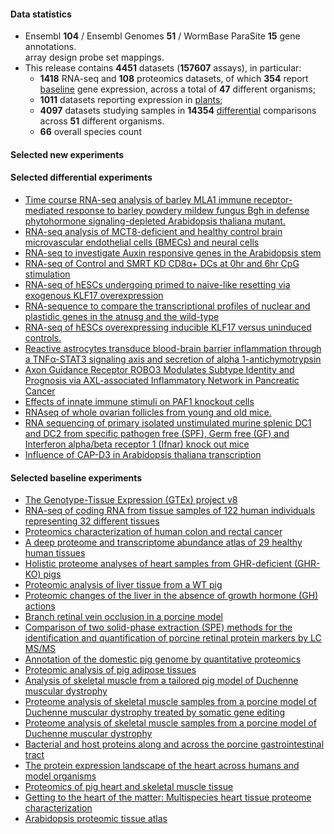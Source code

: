 #### Data statistics

- Ensembl **104** / Ensembl Genomes **51** / WormBase ParaSite **15** gene annotations.   
  array design probe set mappings.   
- This release contains **4451** datasets (**157607** assays), in particular:            
  - **1418** RNA-seq and **108** proteomics datasets, of which **354** report
    [baseline](https://www.ebi.ac.uk/gxa/baseline/experiments) gene expression, across a total of **47** different
    organisms;           
  - **1011** datasets reporting expression in [plants](https://www.ebi.ac.uk/gxa/plant/experiments);               
  - **4097** datasets studying samples in **14354**
    [differential](https://www.ebi.ac.uk/gxa/experiments?experimentType=Differential) comparisons across **51**
    different organisms.
  - **66** overall species count


#### Selected new experiments

#### Selected differential experiments

- [Time course RNA-seq analysis of barley MLA1 immune receptor-mediated response to barley powdery mildew fungus Bgh in defense phytohormone signaling-depleted Arabidopsis thaliana mutant.](https://www.ebi.ac.uk/gxa/experiments/E-GEOD-80423)
- [RNA-seq analysis of MCT8-deficient and healthy control brain microvascular endothelial cells (BMECs) and neural cells](https://www.ebi.ac.uk/gxa/experiments/E-GEOD-97324)
- [RNA-seq to investigate Auxin responsive genes in the Arabidopsis stem](https://www.ebi.ac.uk/gxa/experiments/E-GEOD-97446)
- [RNA-seq of Control and SMRT KD CD8α+ DCs at 0hr and 6hr CpG stimulation](https://www.ebi.ac.uk/gxa/experiments/E-MTAB-10864)
- [RNA-seq of hESCs undergoing primed to naive-like resetting via exogenous KLF17 overexpression](https://www.ebi.ac.uk/gxa/experiments/E-MTAB-10915)
- [RNA-sequence to compare the transcriptional profiles of nuclear and plastidic genes in the atnusg and the wild-type](https://www.ebi.ac.uk/gxa/experiments/E-MTAB-10957)
- [RNA-seq of hESCs overexpressing inducible KLF17 versus uninduced controls.](https://www.ebi.ac.uk/gxa/experiments/E-MTAB-10958)
- [Reactive astrocytes transduce blood-brain barrier inflammation through a TNFα-STAT3 signaling axis and secretion of alpha 1-antichymotrypsin](https://www.ebi.ac.uk/gxa/experiments/E-MTAB-11468)
- [Axon Guidance Receptor ROBO3 Modulates Subtype Identity and Prognosis via AXL-associated Inflammatory Network in Pancreatic Cancer](https://www.ebi.ac.uk/gxa/experiments/E-MTAB-11476)
- [Effects of innate immune stimuli on PAF1 knockout cells](https://www.ebi.ac.uk/gxa/experiments/E-MTAB-11620)
- [RNAseq of whole ovarian follicles from young and old mice.](https://www.ebi.ac.uk/gxa/experiments/E-MTAB-5952)
- [RNA sequencing of primary isolated unstimulated murine splenic DC1 and DC2 from specific pathogen free (SPF), Germ free (GF) and Interferon alpha/beta receptor 1 (Ifnar) knock out mice](https://www.ebi.ac.uk/gxa/experiments/E-MTAB-8883)
- [Influence of CAP-D3 in Arabidopsis thaliana transcription](https://www.ebi.ac.uk/gxa/experiments/E-MTAB-8969)

#### Selected baseline experiments

- [The Genotype-Tissue Expression (GTEx) project v8](https://www.ebi.ac.uk/gxa/experiments/E-GTEX-8)
- [RNA-seq of coding RNA from tissue samples of 122 human individuals representing 32 different tissues](https://www.ebi.ac.uk/gxa/experiments/E-MTAB-2836)
- [Proteomics characterization of human colon and rectal cancer](https://www.ebi.ac.uk/gxa/experiments/E-PROT-23)
- [A deep proteome and transcriptome abundance atlas of 29 healthy human tissues](https://www.ebi.ac.uk/gxa/experiments/E-PROT-29)
- [Holistic proteome analyses of heart samples from GHR-deficient (GHR-KO) pigs](https://www.ebi.ac.uk/gxa/experiments/E-PROT-126)
- [Proteomic analysis of liver tissue from a WT pig](https://www.ebi.ac.uk/gxa/experiments/E-PROT-118)
- [Proteomic changes of the liver in the absence of growth hormone (GH) actions](https://www.ebi.ac.uk/gxa/experiments/E-PROT-125)
- [Branch retinal vein occlusion in a porcine model](https://www.ebi.ac.uk/gxa/experiments/E-PROT-111)
- [Comparison of two solid-phase extraction (SPE) methods for the identification and quantification of porcine retinal protein markers by LC MS/MS](https://www.ebi.ac.uk/gxa/experiments/E-PROT-119)
- [Annotation of the domestic pig genome by quantitative proteomics](https://www.ebi.ac.uk/gxa/experiments/E-PROT-114)
- [Proteomic analysis of pig adipose tissues](https://www.ebi.ac.uk/gxa/experiments/E-PROT-130)
- [Analysis of skeletal muscle from a tailored pig model of Duchenne muscular dystrophy](https://www.ebi.ac.uk/gxa/experiments/E-PROT-113)
- [Proteome analysis of skeletal muscle samples from a porcine model of Duchenne muscular dystrophy treated by somatic gene editing](https://www.ebi.ac.uk/gxa/experiments/E-PROT-122)
- [Proteome analysis of skeletal muscle samples from a porcine model of Duchenne muscular dystrophy](https://www.ebi.ac.uk/gxa/experiments/E-PROT-124)
- [Bacterial and host proteins along and across the porcine gastrointestinal tract](https://www.ebi.ac.uk/gxa/experiments/E-PROT-117)
- [The protein expression landscape of the heart across humans and model organisms](https://www.ebi.ac.uk/gxa/experiments/E-PROT-120)
- [Proteomics of pig heart and skeletal muscle tissue](https://www.ebi.ac.uk/gxa/experiments/E-PROT-131)
- [Getting to the heart of the matter: Multispecies heart tissue proteome characterization](https://www.ebi.ac.uk/gxa/experiments/E-PROT-115)
- [Arabidopsis proteomic tissue atlas](https://www.ebi.ac.uk/gxa/experiments/E-PROT-135)
